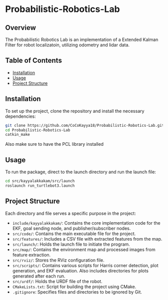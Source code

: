 # Probabilistic-Robotics-Lab

## Overview
The Probabilistic Robotics Lab is an implementation of a Extended Kalman Filter for robot localizatoin, utilizing odometry and lidar data. 

## Table of Contents
- [Installation](#installation)
- [Usage](#usage)
- [Project Structure](#project-structure)

## Installation
To set up the project, clone the repository and install the necessary dependencies:

```bash
git clone https://github.com/CoCoKayya18/Probabilistic-Robotics-Lab.git
cd Probabilistic-Robotics-Lab
catkin_make
```
Also make sure to have the PCL library installed

## Usage
To run the package, direct to the launch directory and run the launch file:

```bash
cd src/kayyalakkakam/src/launch
roslaunch run_turtlebot3.launch
```

## Project Structure
Each directory and file serves a specific purpose in the project:

- `include/kayyalakkakam/`: Contains the core implementation code for the EKF, goal sending node, and publisher/subscriber nodes.
- `src/code/`: Contains the main executable file for the project.
- `src/features/`: Includes a CSV file with extracted features from the map.
- `src/launch/`: Holds the launch file to initiate the program.
- `src/map/`: Contains the environment map and processed images from feature extraction.
- `src/rviz/`: Stores the RViz configuration file.
- `src/scripts/`: Contains various scripts for Harris corner detection, plot generation, and EKF evaluation. Also includes directories for plots generated after each run.
- `src/urdf/`: Holds the URDF file of the robot.
- `CMakeLists.txt`: Script for building the project using CMake.
- `.gitignore`: Specifies files and directories to be ignored by Git.

